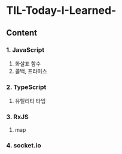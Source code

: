 # TIL-Today-I-Learned-

## Content

### 1. JavaScript
1. 화살표 함수
2. 콜백, 프라미스

### 2. TypeScript
1. 유틸리티 타입

### 3. RxJS
1. map

### 4. socket.io
